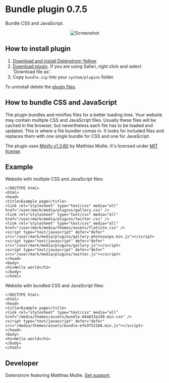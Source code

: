 Bundle plugin 0.7.5
===================
Bundle CSS and JavaScript.

<p align="center"><img src="bundle-screenshot.png?raw=true" alt="Screenshot"></p>

## How to install plugin

1. [Download and install Datenstrom Yellow](https://github.com/datenstrom/yellow/).
2. [Download plugin](https://github.com/datenstrom/yellow-plugins/raw/master/zip/bundle.zip). If you are using Safari, right click and select 'Download file as'.
3. Copy `bundle.zip` into your `system/plugins` folder.

To uninstall delete the [plugin files](update.ini).

## How to bundle CSS and JavaScript

The plugin bundles and minifies files for a better loading time. Your website may contain multiple CSS and JavaScript files. Usually these files will be cached in the browser, but nevertheless each file has to be loaded and updated. This is where a file bundler comes in. It looks for included files and replaces them with one single bundle for CSS and one for JavaScript.

The plugin uses [Minify v1.3.60](https://github.com/matthiasmullie/minify) by Matthias Mullie. It's licensed under [MIT license](https://opensource.org/licenses/MIT).

## Example

Website with multiple CSS and JavaScript files:

```
<!DOCTYPE html>
<html>
<head>
<title>Example page</title>
<link rel="stylesheet" type="text/css" media="all" href="/user/mark/media/plugins/gallery.css" />
<link rel="stylesheet" type="text/css" media="all" href="/user/mark/media/plugins/twitter.css" />
<link rel="stylesheet" type="text/css" media="all" href="/user/mark/media/themes/assets/flatsite.css" />
<script type="text/javascript" defer="defer" src="/user/mark/media/plugins/gallery-photoswipe.min.js"></script>
<script type="text/javascript" defer="defer" src="/user/mark/media/plugins/gallery.js"></script>
<script type="text/javascript" defer="defer" src="/user/mark/media/plugins/twitter.js"></script>
</head>
<body>
<h1>Hello world</h1>
</body>
</html>
```

Website with bundled CSS and JavaScript files:

```
<!DOCTYPE html>
<html>
<head>
<title>Example page</title>
<link rel="stylesheet" type="text/css" media="all" href="/media/themes/assets/bundle-04a833a199.min.css" />
<script type="text/javascript" defer="defer" src="/media/themes/assets/bundle-efe3f521b6.min.js"></script>
</head>
<body>
<h1>Hello world</h1>
</body>
</html>
```

## Developer

Datenstrom featuring Matthias Mullie. [Get support](https://developers.datenstrom.se/help/support).

